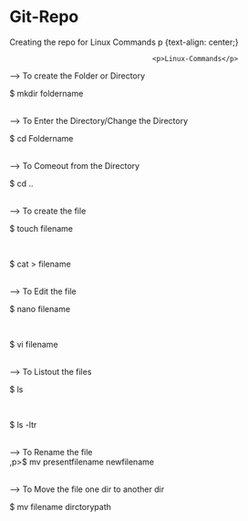 # Git-Repo
Creating the repo for Linux Commands
p {text-align: center;}

                		               <p>Linux-Commands</p>

--> To create the Folder or Directory <br>
	        <p>$ mkdir foldername </p><br>
--> To Enter the Directory/Change the Directory<br>
        	 <p>$ cd Foldername</p><br>
--> To Comeout from the Directory<br>
		 <p>$ cd ..</p><br>
--> To create the file <br>
        	 <p>$ touch filename</p><br>
        	 <p>$ cat > filename</p> <br>
--> To Edit the file <br>
        	 <p>$ nano filename</p> <br>
        	 <p>$ vi filename </p><br>
--> To Listout the files<br>
        	<p>$ ls</p><br>
        	<p>$ ls -ltr</p> <br>
--> To Rename the  file<br>
        	,p>$ mv presentfilename newfilename</p><br>
--> To Move the file one dir to another dir<br>
        	<p>$ mv filename dirctorypath</p>
